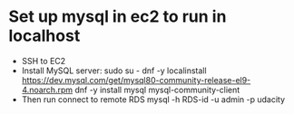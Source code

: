 # Set up mysql in ec2 to run in localhost
- SSH to EC2
- Install MySQL server:
sudo su -
dnf -y localinstall https://dev.mysql.com/get/mysql80-community-release-el9-4.noarch.rpm
dnf -y install mysql mysql-community-client
- Then run connect to remote RDS
mysql -h RDS-id -u admin -p udacity
